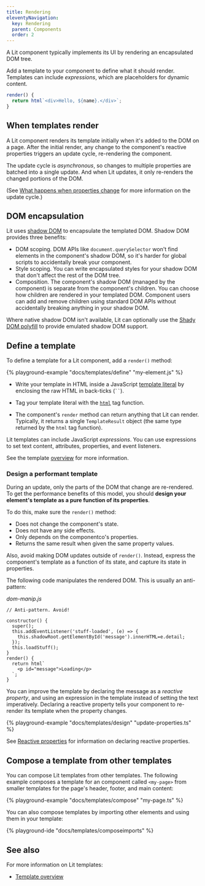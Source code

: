 ```yaml
---
title: Rendering
eleventyNavigation:
  key: Rendering
  parent: Components
  order: 2
---
```


A Lit component typically implements its UI by rendering an encapsulated DOM tree.

Add a template to your component to define what it should render. Templates can include _expressions_, which are placeholders for dynamic content.

```ts
render() {
  return html`<div>Hello, ${name}.</div>`;
}
```

## When templates render

A Lit component renders its template initially when it's added to the DOM on a page. After the initial render, any change to the component's reactive properties triggers an update cycle, re-rendering the component.

The update cycle is _asynchronous_, so changes to multiple properties are batched into a single update. And when Lit updates, it only re-renders the changed portions of the DOM.

(See [What happens when properties change](/guide/components/properties/#update-cycle) for more information on the update cycle.)

## DOM encapsulation

Lit uses [shadow DOM](https://developers.google.com/web/fundamentals/web-components/shadowdom) to encapsulate the templated DOM. Shadow DOM provides three benefits:

* DOM scoping. DOM APIs like `document.querySelector` won't find elements in the
  component's shadow DOM, so it's harder for global scripts to accidentally break your component.
* Style scoping. You can write encapsulated styles for your shadow DOM that don't
  affect the rest of the DOM tree.
* Composition. The component's shadow DOM (managed by the component) is separate from the component's children. You can choose how children are rendered in your templated DOM. Component users can add and remove children using standard DOM APIs without accidentally breaking anything in your shadow DOM.

Where native shadow DOM isn't available, Lit can optionally use the [Shady DOM polyfill](https://github.com/webcomponents/polyfills/tree/master/packages/shadydom) to provide emulated shadow DOM support.

## Define a template

To define a template for a Lit component, add a `render()` method:

{% playground-example "docs/templates/define" "my-element.js" %}

*   Write your template in HTML inside a JavaScript [template literal](https://developer.mozilla.org/en-US/docs/Web/JavaScript/Reference/Template_literals) by enclosing the raw HTML in back-ticks (<code>``</code>).

*   Tag your template literal with the [`html`](TODO_HREF) tag function.

*   The component's `render` method can return anything that Lit can render. Typically, it returns a single `TemplateResult` object (the same type returned by the `html` tag function).

Lit templates can include JavaScript _expressions_. You can use expressions to set text content, attributes, properties, and event listeners.

See the template [overview](/guide/templates/overview) for more information.

### Design a performant template

During an update, only the parts of the DOM that change are re-rendered. To get the performance benefits of this model, you should **design your element's template as a pure function of its properties**.

To do this, make sure the `render()` method:

* Does not change the component's state.
* Does not have any side effects.
* Only depends on the componentco's properties.
* Returns the same result when given the same property values.

Also, avoid making DOM updates outside of `render()`. Instead, express the component's template as a function of its state, and capture its state in properties.

The following code manipulates the rendered DOM. This is usually an anti-pattern:

_dom-manip.js_

```text
// Anti-pattern. Avoid!

constructor() {
  super();
  this.addEventListener('stuff-loaded', (e) => {
    this.shadowRoot.getElementById('message').innerHTML=e.detail;
  });
  this.loadStuff();
}
render() {
  return html`
    <p id="message">Loading</p>
  `;
}
```

You can improve the template by declaring the message as a _reactive property_, and using an expression in the template instead of setting the text imperatively. Declaring a reactive property tells your component to re-render its template when the property changes.

{% playground-example "docs/templates/design" "update-properties.ts" %}

See [Reactive properties](/guide/components/properties/) for information on declaring reactive properties.

## Compose a template from other templates

You can compose Lit templates from other templates. The following example composes a template for an component called `<my-page>` from smaller templates for the page's header, footer, and main content:

{% playground-example "docs/templates/compose" "my-page.ts" %}

You can also compose templates by importing other elements and using them in your template:

{% playground-ide "docs/templates/composeimports" %}


## See also

For more information on Lit templates:

* [Template overview](/guide/templates/overview/)


